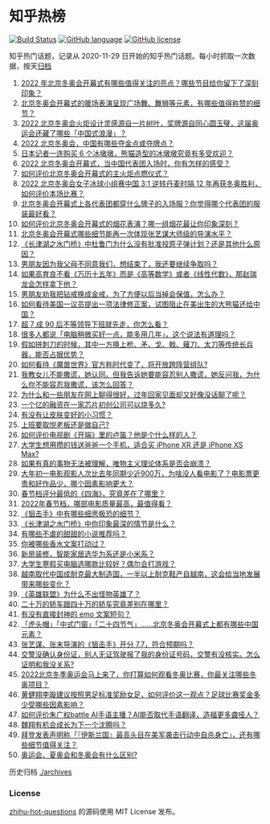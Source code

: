 # 知乎热榜
[![Build Status](https://github.com/ToWeLong/zhihu-hot-questions/workflows/CI/badge.svg)](https://github.com/ToWeLong/zhihu-hot-questions/actions)
[![GitHub language](https://img.shields.io/badge/language-golang-orange.svg)](https://golang.org/)
[![GitHub license](https://img.shields.io/github/license/ToWeLong/zhihu-hot-questions)](https://github.com/ToWeLong/zhihu-hot-questions/blob/main/LICENSE)

知乎热门话题，记录从 2020-11-29 日开始的知乎热门话题。每小时抓取一次数据，按天[归档](./archives)

<!-- BEGIN -->

1. [2022 年北京冬奥会开幕式有哪些值得关注的亮点？哪些节目给你留下了深刻印象？](https://www.zhihu.com/question/514745943)
1. [北京冬奥会开幕式的暖场表演呈现广场舞、舞狮等元素，有哪些值得称赞的细节？](https://www.zhihu.com/question/514749793)
1. [2022 北京冬奥会火炬设计灵感源自一片树叶，奖牌源自同心圆玉璧，这届奥运会还藏了哪些「中国式浪漫」？](https://www.zhihu.com/question/513657568)
1. [2022 北京冬奥会，中国有哪些夺金点或夺牌点？](https://www.zhihu.com/question/477611847)
1. [日本记者一连购买 6 个冰墩墩，熊猫造型的冰墩墩究竟有多受欢迎？](https://www.zhihu.com/question/514555965)
1. [2022 北京冬奥会开幕式，当中国代表团入场时，你有怎样的感受？](https://www.zhihu.com/question/514765755)
1. [如何评价北京冬奥会开幕式的主火炬点燃仪式？](https://www.zhihu.com/question/514773566)
1. [2022 北京冬奥会女子冰球小组赛中国 3:1 逆转丹麦时隔 12 年再获冬奥胜利，如何评价本场比赛？](https://www.zhihu.com/question/514703734)
1. [北京冬奥会开幕式上各代表团都穿什么牌子的入场服？你觉得哪个代表团的服装最好看？](https://www.zhihu.com/question/514757670)
1. [如何评价北京冬奥会开幕式的烟花表演？哪一组烟花最让你印象深刻？](https://www.zhihu.com/question/514754697)
1. [北京冬奥会开幕式哪些细节能再一次体现张艺谋大师级的导演水平？](https://www.zhihu.com/question/514754407)
1. [《长津湖之水门桥》中杜鲁门为什么没有批准投原子弹计划？还是其他什么原因？](https://www.zhihu.com/question/514558839)
1. [男朋友因为我父母不同意我们，想结束了，我还要继续争取吗？](https://www.zhihu.com/question/514710255)
1. [如果高育良不看《万历十五年》而是《高等数学》或者《线性代数》，那赵瑞龙会怎样拿下他？](https://www.zhihu.com/question/513791261)
1. [男朋友劝我把钻戒换成金戒，为了方便以后当掉会保值，怎么办？](https://www.zhihu.com/question/514147672)
1. [如何看待美国一议员提出一项法律修正案，试图阻止在美出生的大熊猫还给中国？](https://www.zhihu.com/question/514479195)
1. [超 7 成 90 后不等领导下班就先走，你怎么看？](https://www.zhihu.com/question/504252249)
1. [很多人都说「电脑稍微买好一点，能多用几年」，这个说法有道理吗？](https://www.zhihu.com/question/514105729)
1. [假如拼刺刀的时候，其中一方换上枪、矛、戈、戟、薙刀、太刀等传统长兵器，能否占据优势？](https://www.zhihu.com/question/513593178)
1. [如何看待《魔兽世界》官方称时代变了，将开放跨阵营组队?](https://www.zhihu.com/question/514332935)
1. [我教女儿不能撒谎，她认同。但我告诉她要能容忍别人撒谎，她反问我，为什么你不能容忍我撒谎，该怎么回答？](https://www.zhihu.com/question/505148883)
1. [为什么和一些朋友在网上聊得很好，过年回家见面却又好像没话聊了呢？](https://www.zhihu.com/question/512714998)
1. [一个亿的融资在一家芯片初创公司可以烧多久?](https://www.zhihu.com/question/514136659)
1. [有没有让皮肤变好的小习惯？](https://www.zhihu.com/question/513087902)
1. [上班要取悦老板还是做自己?](https://www.zhihu.com/question/514553707)
1. [如何评价电视剧《开端》里的卢笛？他是个什么样的人？](https://www.zhihu.com/question/511719586)
1. [大学生想用攒的钱送爸爸一个手机，适合买 iPhone XR 还是 iPhone XS Max?](https://www.zhihu.com/question/513772660)
1. [如果有真的事物无法被理解，唯物主义理论体系是否会崩溃？](https://www.zhihu.com/question/514418558)
1. [大年初一电影观影人次比去年同期少近900万，为啥没人看电影了？电影票更贵和好作品少，哪个因素影响更大？](https://www.zhihu.com/question/514459342)
1. [春节档评分最低的《四海》，究竟差在了哪里？](https://www.zhihu.com/question/514584239)
1. [2022年春节档，哪部电影质量最高，最值得看？](https://www.zhihu.com/question/514103747)
1. [《狙击手》中有哪些细思极恐的细节？](https://www.zhihu.com/question/514094441)
1. [《长津湖之水门桥》中你印象最深的情节是什么？](https://www.zhihu.com/question/514094391)
1. [有哪些不虐的甜甜的小说推荐吗？](https://www.zhihu.com/question/336301929)
1. [你被哪些香水文案打动过？](https://www.zhihu.com/question/343492056)
1. [新房装修，智能家居选华为系还是小米系？](https://www.zhihu.com/question/512802997)
1. [大学生寒假买电脑选哪款比较好？偶尔会打游戏？](https://www.zhihu.com/question/513850102)
1. [越南取代中国成耐克最大制造国，一半以上耐克鞋产自越南，这会给当地发展带来哪些变化？](https://www.zhihu.com/question/509932317)
1. [《英雄联盟》为什么不出怪物英雄了？](https://www.zhihu.com/question/510135073)
1. [二十万的轿车跟四十万的轿车究竟差别在哪里？](https://www.zhihu.com/question/343791192)
1. [有没有直接封神的 emo 文案短句？](https://www.zhihu.com/question/512288642)
1. [「虎头帽」「中式门窗」「二十四节气」……北京冬奥会开幕式上都有哪些中国元素？](https://www.zhihu.com/question/514760566)
1. [张艺谋、张末导演的《狙击手》开分 7.7，符合预期吗？](https://www.zhihu.com/question/514342087)
1. [交警没确认身份证，别人无证驾驶报了我的身份证号码，交警有没核实。怎么证明和我没关系?](https://www.zhihu.com/question/514114610)
1. [2022北京冬季奥运会马上来了，你打算如何观看冬奥比赛，你最关注哪些冬奥项目？](https://www.zhihu.com/question/514717745)
1. [黄健翔李璇建议按照男足标准奖励女足，如何评价这一观点？足球比赛奖金多少受哪些因素影响？](https://www.zhihu.com/question/514718454)
1. [如何评价朱广权battle AI手语主播？AI能否取代手语翻译，造福更多聋哑人？](https://www.zhihu.com/question/514695139)
1. [魏翔有机会成长为下一个沈腾吗？](https://www.zhihu.com/question/510839337)
1. [拜登发表声明称「『伊斯兰国』最高头目在美军袭击行动中自杀身亡」，还有哪些细节值得关注？](https://www.zhihu.com/question/514691168)
1. [奥运会、夏奥会和冬奥会有什么区别?](https://www.zhihu.com/question/33720025)

<!-- END -->

历史归档 [./archives](./archives)


### License
[zhihu-hot-questions](https://github.com/towelong/zhihu-hot-questions) 的源码使用 MIT License 发布。
